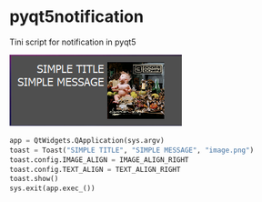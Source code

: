 # pyqt5notification

Tini script for notification in pyqt5


![Imgur](https://github.com/J-CITY/pyqt5notification/blob/master/scr/scr.png)

```python
app = QtWidgets.QApplication(sys.argv)
toast = Toast("SIMPLE TITLE", "SIMPLE MESSAGE", "image.png")
toast.config.IMAGE_ALIGN = IMAGE_ALIGN_RIGHT
toast.config.TEXT_ALIGN = TEXT_ALIGN_RIGHT
toast.show()
sys.exit(app.exec_())
```
